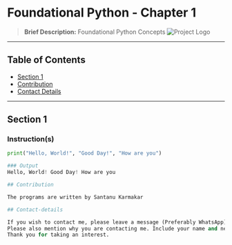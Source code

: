 
# Foundational Python - Chapter 1
> **Brief Description:** Foundational Python Concepts
![Project Logo](EDADengue.jpg)

---

## Table of Contents

- [Section 1](#section-1)
- [Contribution](#contributipn)
- [Contact Details](#contact-details)

---
## Section 1
### Instruction(s)

```python
print("Hello, World!", "Good Day!", "How are you")

### Output
Hello, World! Good Day! How are you

## Contribution

The programs are written by Santanu Karmakar

## Contact-details

If you wish to contact me, please leave a message (Preferably WhatsApp) on this number: 6291 894 897.
Please also mention why you are contacting me. Include your name and necessary details.
Thank you for taking an interest.
